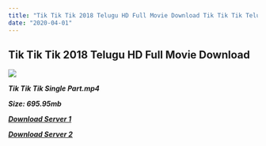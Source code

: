 ```yaml
---
title: "Tik Tik Tik 2018 Telugu HD Full Movie Download Tik Tik Tik Telugu HD Movie Download"
date: "2020-04-01"
---
```


## Tik Tik Tik 2018 Telugu HD Full Movie Download 

![](https://images.moviebuff.com/4521333d-ba31-40b5-a2c0-482bae37ca81?w=1000)

**_Tik Tik Tik Single Part.mp4_**

**_Size: 695.95mb_**

**_[Download Server 1](https://openload.co/f/EG4ZuUpL6Jk)_**

**_[Download Server 2](https://openload.co/f/EG4ZuUpL6Jk)_**
